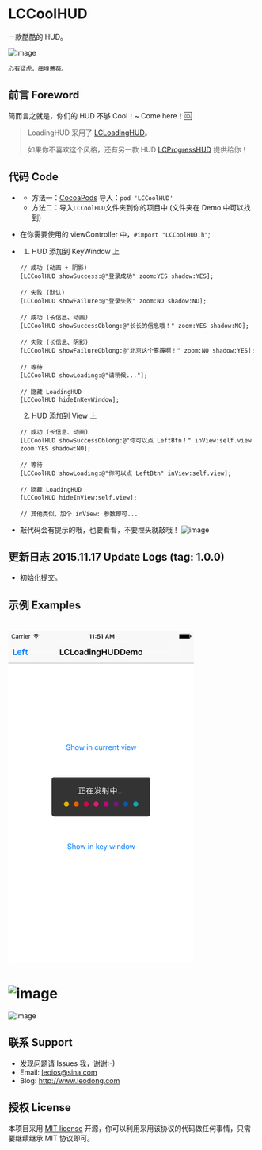 # LCCoolHUD
一款酷酷的 HUD。

![image](https://github.com/LeoiOS/LCCoolHUD/blob/master/LCCoolHUDDemo.gif)

    心有猛虎，细嗅蔷薇。



## 前言 Foreword

简而言之就是，你们的 HUD 不够 Cool！~ Come here！🆒


> LoadingHUD 采用了 [LCLoadingHUD](https://github.com/LeoiOS/LCLoadingHUD)。
> 
> 如果你不喜欢这个风格，还有另一款 HUD [LCProgressHUD](https://github.com/LeoiOS/LCProgressHUD) 提供给你！



## 代码 Code

* 
    - 方法一：[CocoaPods](https://cocoapods.org/) 导入：`pod 'LCCoolHUD'`
    - 方法二：导入`LCCoolHUD`文件夹到你的项目中 (文件夹在 Demo 中可以找到)
* 在你需要使用的 viewController 中，`#import "LCCoolHUD.h"`;
* 
    1. HUD 添加到 KeyWindow 上
    ````objc
    // 成功 (动画 + 阴影)
    [LCCoolHUD showSuccess:@"登录成功" zoom:YES shadow:YES];
    
    // 失败 (默认)
    [LCCoolHUD showFailure:@"登录失败" zoom:NO shadow:NO];
    
    // 成功 (长信息、动画)
    [LCCoolHUD showSuccessOblong:@"长长的信息哦！" zoom:YES shadow:NO];
    
    // 失败 (长信息、阴影)
    [LCCoolHUD showFailureOblong:@"北京这个雾霾啊！" zoom:NO shadow:YES];
    
    // 等待
    [LCCoolHUD showLoading:@"请稍候..."];
    
    // 隐藏 LoadingHUD
    [LCCoolHUD hideInKeyWindow];
    ````
    
    2. HUD 添加到 View 上
    ````objc
    // 成功 (长信息、动画)
    [LCCoolHUD showSuccessOblong:@"你可以点 LeftBtn！" inView:self.view zoom:YES shadow:NO];
    
    // 等待
    [LCCoolHUD showLoading:@"你可以点 LeftBtn" inView:self.view];
    
    // 隐藏 LoadingHUD
    [LCCoolHUD hideInView:self.view];
    
    // 其他类似，加个 inView: 参数即可...
    ````
* 敲代码会有提示的哦，也要看看，不要埋头就敲哦！
![image](https://github.com/LeoiOS/LCCoolHUD/blob/master/tip.png)



## 更新日志 2015.11.17 Update Logs (tag: 1.0.0)
* 初始化提交。



## 示例 Examples

![image](https://github.com/LeoiOS/LCLoadingHUD/blob/master/LCLoadingHUDDemo.png)
===
![image](https://github.com/LeoiOS/LCCoolHUD/blob/master/demo1.png)
===
![image](https://github.com/LeoiOS/LCCoolHUD/blob/master/demo2.png)



## 联系 Support

* 发现问题请 Issues 我，谢谢:-)
* Email: leoios@sina.com
* Blog: http://www.leodong.com



## 授权 License

本项目采用 [MIT license](http://opensource.org/licenses/MIT) 开源，你可以利用采用该协议的代码做任何事情，只需要继续继承 MIT 协议即可。

